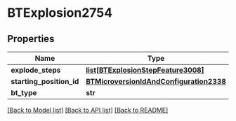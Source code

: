 # BTExplosion2754

## Properties
Name | Type | Description | Notes
------------ | ------------- | ------------- | -------------
**explode_steps** | [**list[BTExplosionStepFeature3008]**](BTExplosionStepFeature3008.md) |  | [optional] 
**starting_position_id** | [**BTMicroversionIdAndConfiguration2338**](BTMicroversionIdAndConfiguration2338.md) |  | [optional] 
**bt_type** | **str** |  | [optional] 

[[Back to Model list]](../README.md#documentation-for-models) [[Back to API list]](../README.md#documentation-for-api-endpoints) [[Back to README]](../README.md)


